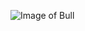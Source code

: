 ![Image of Bull](https://previews.123rf.com/images/ericulla/ericulla1202/ericulla120200001/12250513-cartoon-bull.jpg)
